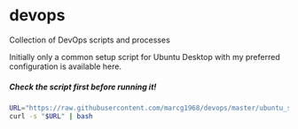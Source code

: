 # devops

Collection of DevOps scripts and processes

Initially only a common setup script for Ubuntu Desktop with my preferred configuration is available here.

##### Check the script first before running it!

```bash
URL="https://raw.githubusercontent.com/marcg1968/devops/master/ubuntu_setup_desktop.sh"
curl -s "$URL" | bash
```
